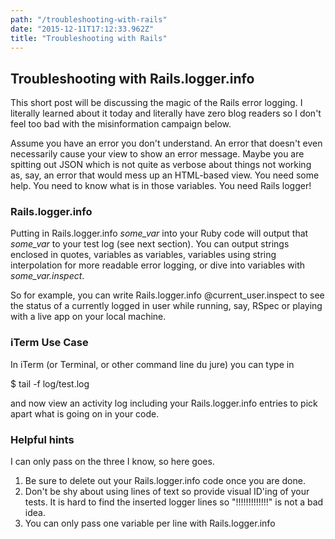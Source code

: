 ```yaml
---
path: "/troubleshooting-with-rails"
date: "2015-12-11T17:12:33.962Z"
title: "Troubleshooting with Rails"
---
```


## Troubleshooting with Rails.logger.info
This short post will be discussing the magic of the Rails error logging. I literally learned about it today and literally have zero blog readers so I don't feel too bad with the misinformation campaign below.

Assume you have an error you don't understand. An error that doesn't even necessarily cause your view to show an error message. Maybe you are spitting out JSON which is not quite as verbose about things not working as, say, an error that would mess up an HTML-based view. You need some help. You need to know what is in those variables. You need Rails logger!

### Rails.logger.info
Putting in Rails.logger.info *some_var* into your Ruby code will output that *some_var* to your test log (see next section). You can output strings enclosed in quotes, variables as variables, variables using string interpolation for more readable error logging, or dive into variables with *some_var.inspect*.

So for example, you can write Rails.logger.info @current_user.inspect to see the status of a currently logged in user while running, say, RSpec or playing with a live app on your local machine.

### iTerm Use Case
In iTerm (or Terminal, or other command line du jure) you can type in
>>>
$ tail -f log/test.log
>>>
and now view an activity log including your Rails.logger.info entries to pick apart what is going on in your code.

### Helpful hints
I can only pass on the three I know, so here goes.
1. Be sure to delete out your Rails.logger.info code once you are done.
2. Don't be shy about using lines of text so provide visual ID'ing of your tests. It is hard to find the inserted logger lines so "!!!!!!!!!!!!!" is not a bad idea.
3. You can only pass one variable per line with Rails.logger.info
